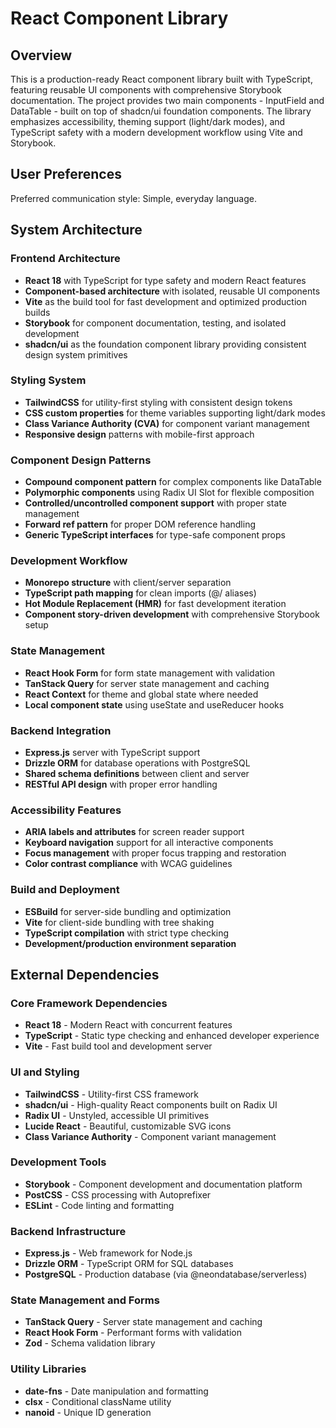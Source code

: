 # React Component Library

## Overview

This is a production-ready React component library built with TypeScript, featuring reusable UI components with comprehensive Storybook documentation. The project provides two main components - InputField and DataTable - built on top of shadcn/ui foundation components. The library emphasizes accessibility, theming support (light/dark modes), and TypeScript safety with a modern development workflow using Vite and Storybook.

## User Preferences

Preferred communication style: Simple, everyday language.

## System Architecture

### Frontend Architecture
- **React 18** with TypeScript for type safety and modern React features
- **Component-based architecture** with isolated, reusable UI components
- **Vite** as the build tool for fast development and optimized production builds
- **Storybook** for component documentation, testing, and isolated development
- **shadcn/ui** as the foundation component library providing consistent design system primitives

### Styling System
- **TailwindCSS** for utility-first styling with consistent design tokens
- **CSS custom properties** for theme variables supporting light/dark modes
- **Class Variance Authority (CVA)** for component variant management
- **Responsive design** patterns with mobile-first approach

### Component Design Patterns
- **Compound component pattern** for complex components like DataTable
- **Polymorphic components** using Radix UI Slot for flexible composition
- **Controlled/uncontrolled component support** with proper state management
- **Forward ref pattern** for proper DOM reference handling
- **Generic TypeScript interfaces** for type-safe component props

### Development Workflow
- **Monorepo structure** with client/server separation
- **TypeScript path mapping** for clean imports (@/ aliases)
- **Hot Module Replacement (HMR)** for fast development iteration
- **Component story-driven development** with comprehensive Storybook setup

### State Management
- **React Hook Form** for form state management with validation
- **TanStack Query** for server state management and caching
- **React Context** for theme and global state where needed
- **Local component state** using useState and useReducer hooks

### Backend Integration
- **Express.js** server with TypeScript support
- **Drizzle ORM** for database operations with PostgreSQL
- **Shared schema definitions** between client and server
- **RESTful API design** with proper error handling

### Accessibility Features
- **ARIA labels and attributes** for screen reader support
- **Keyboard navigation** support for all interactive components
- **Focus management** with proper focus trapping and restoration
- **Color contrast compliance** with WCAG guidelines

### Build and Deployment
- **ESBuild** for server-side bundling and optimization
- **Vite** for client-side bundling with tree shaking
- **TypeScript compilation** with strict type checking
- **Development/production environment separation**

## External Dependencies

### Core Framework Dependencies
- **React 18** - Modern React with concurrent features
- **TypeScript** - Static type checking and enhanced developer experience
- **Vite** - Fast build tool and development server

### UI and Styling
- **TailwindCSS** - Utility-first CSS framework
- **shadcn/ui** - High-quality React components built on Radix UI
- **Radix UI** - Unstyled, accessible UI primitives
- **Lucide React** - Beautiful, customizable SVG icons
- **Class Variance Authority** - Component variant management

### Development Tools
- **Storybook** - Component development and documentation platform
- **PostCSS** - CSS processing with Autoprefixer
- **ESLint** - Code linting and formatting

### Backend Infrastructure
- **Express.js** - Web framework for Node.js
- **Drizzle ORM** - TypeScript ORM for SQL databases
- **PostgreSQL** - Production database (via @neondatabase/serverless)

### State Management and Forms
- **TanStack Query** - Server state management and caching
- **React Hook Form** - Performant forms with validation
- **Zod** - Schema validation library

### Utility Libraries
- **date-fns** - Date manipulation and formatting
- **clsx** - Conditional className utility
- **nanoid** - Unique ID generation